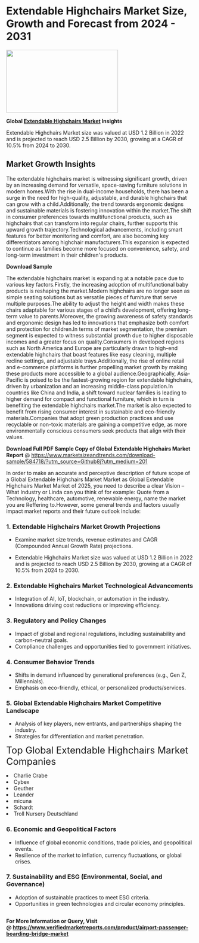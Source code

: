 <H1>Extendable Highchairs Market Size, Growth and Forecast from 2024 - 2031</H1><img class="aligncenter size-medium wp-image-584254" src="https://thirdeyenews.in/wp-content/uploads/2024/09/Global-Market-Research-300x168.jpeg" alt="" width="300" height="168" /><p><strong>Global&nbsp;<a href="https://www.marketsizeandtrends.com/download-sample/584718/?utm_source=Github8j?utm_medium=201">Extendable Highchairs Market</a> Insights</strong></p><p>Extendable Highchairs Market size was valued at USD 1.2 Billion in 2022 and is projected to reach USD 2.5 Billion by 2030, growing at a CAGR of 10.5% from 2024 to 2030.</p><p><h2>Market Growth Insights</h2> <p>The extendable highchairs market is witnessing significant growth, driven by an increasing demand for versatile, space-saving furniture solutions in modern homes.With the rise in dual-income households, there has been a surge in the need for high-quality, adjustable, and durable highchairs that can grow with a child.Additionally, the trend towards ergonomic designs and sustainable materials is fostering innovation within the market.The shift in consumer preferences towards multifunctional products, such as highchairs that can transform into regular chairs, further supports this upward growth trajectory.Technological advancements, including smart features for better monitoring and comfort, are also becoming key differentiators among highchair manufacturers.This expansion is expected to continue as families become more focused on convenience, safety, and long-term investment in their children's products.</p> <p><strong>Download Sample</strong></p> <p>The extendable highchairs market is expanding at a notable pace due to various key factors.Firstly, the increasing adoption of multifunctional baby products is reshaping the market.Modern highchairs are no longer seen as simple seating solutions but as versatile pieces of furniture that serve multiple purposes.The ability to adjust the height and width makes these chairs adaptable for various stages of a child’s development, offering long-term value to parents.Moreover, the growing awareness of safety standards and ergonomic design has led to innovations that emphasize both comfort and protection for children.In terms of market segmentation, the premium segment is expected to witness substantial growth due to higher disposable incomes and a greater focus on quality.Consumers in developed regions such as North America and Europe are particularly drawn to high-end extendable highchairs that boast features like easy cleaning, multiple recline settings, and adjustable trays.Additionally, the rise of online retail and e-commerce platforms is further propelling market growth by making these products more accessible to a global audience.Geographically, Asia-Pacific is poised to be the fastest-growing region for extendable highchairs, driven by urbanization and an increasing middle-class population.In countries like China and India, a shift toward nuclear families is leading to higher demand for compact and functional furniture, which in turn is benefiting the extendable highchairs market.The market is also expected to benefit from rising consumer interest in sustainable and eco-friendly materials.Companies that adopt green production practices and use recyclable or non-toxic materials are gaining a competitive edge, as more environmentally conscious consumers seek products that align with their values.</p> <p><span class=""><strong>Download Full PDF Sample Copy of Global Extendable Highchairs Market Report</strong> @ <a href="https://www.marketsizeandtrends.com/download-sample/584718/?utm_source=Github8j?utm_medium=201" target="_blank">https://www.marketsizeandtrends.com/download-sample/584718/?utm_source=Github8j?utm_medium=201</a></span></p><p>In order to make an accurate and perceptive description of future scope of a Global&nbsp;Extendable Highchairs Market Market as Global&nbsp;Extendable Highchairs Market Market of 2025, you need to describe a clear Vision &ndash; What Industry or Linda can you think of for example: Quote from a Technology, healthcare, automotive, renewable energy, name the market you are Reffering to.However, some general trends and factors usually impact market reports and their future outlook include:</p><h3>1.&nbsp;<strong>Extendable Highchairs Market Growth Projections</strong></h3><ul><li>Examine market size trends, revenue estimates and CAGR (Compounded Annual Growth Rate) projections.</li><li><p>Extendable Highchairs Market size was valued at USD 1.2 Billion in 2022 and is projected to reach USD 2.5 Billion by 2030, growing at a CAGR of 10.5% from 2024 to 2030.</p></li></ul><h3>2.&nbsp;<strong>Extendable Highchairs Market Technological Advancements</strong></h3><ul><li>Integration of AI, IoT, blockchain, or automation in the industry.</li><li>Innovations driving cost reductions or improving efficiency.</li></ul><h3>3.&nbsp;<strong>Regulatory and Policy Changes</strong></h3><ul><li>Impact of global and regional regulations, including sustainability and carbon-neutral goals.</li><li>Compliance challenges and opportunities tied to government initiatives.</li></ul><h3>4.&nbsp;<strong>Consumer Behavior Trends</strong></h3><ul><li>Shifts in demand influenced by generational preferences (e.g., Gen Z, Millennials).</li><li>Emphasis on eco-friendly, ethical, or personalized products/services.</li></ul><h3>5.&nbsp;<strong>Global Extendable Highchairs Market Competitive Landscape</strong></h3><ul><li>Analysis of key players, new entrants, and partnerships shaping the industry.</li><li>Strategies for differentiation and market penetration.</li></ul><p data-pm-slice="1 1 []"><span style="color: inherit; font-family: inherit; font-size: 25px;">Top Global Extendable Highchairs Market Companies</span></p><div class="" data-test-id=""><p><li>Charlie Crabe</li><li> Cybex</li><li> Geuther</li><li> Leander</li><li> micuna</li><li> Schardt</li><li> Troll Nursery Deutschland</li></p></div><h3>6.&nbsp;<strong>Economic and Geopolitical Factors</strong></h3><ul><li>Influence of global economic conditions, trade policies, and geopolitical events.</li><li>Resilience of the market to inflation, currency fluctuations, or global crises.</li></ul><h3>7.&nbsp;<strong>Sustainability and ESG (Environmental, Social, and Governance)</strong></h3><ul><li>Adoption of sustainable practices to meet ESG criteria.</li><li>Opportunities in green technologies and circular economy principles.</li></ul><h2><strong style="font-size: 14px;">For More Information or Query, Visit @&nbsp;</strong><a style="background-color: #ffffff; font-size: 14px;" href="https://www.marketsizeandtrends.com/report/extendable-highchairs-market/" target="_blank">https://www.verifiedmarketreports.com/product/airport-passenger-boarding-bridge-market</a></h2>